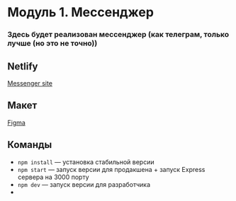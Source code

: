 # Модуль 1. Мессенджер
### Здесь будет реализован мессенджер (как телеграм, только лучше (но это не точно))

## Netlify
[Messenger site](https://stellular-kleicha-0a14f8.netlify.app)

## Макет
[Figma](https://www.figma.com/file/8hm7diuIHJkfqrOv0gBmw3/Messanger?node-id=0%3A1)

## Команды
* `npm install` — установка стабильной версии
* `npm start` — запуск версии для продакшена + запуск Express сервера на 3000 порту
* `npm dev` — запуск версии для разработчика
* 
